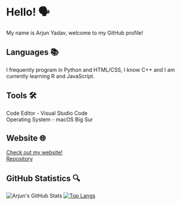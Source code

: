 # Hello! 🗣
My name is Arjun Yadav, welcome to my GitHub profile!

## Languages 📚
I frequently program in Python and HTML/CSS, I know C++ and I am currently learning R and JavaScript.

## Tools 🛠
Code Editor - Visual Studio Code <br>
Operating System - macOS Big Sur

## Website 🌐
[Check out my website!](https://arjunyadav.net) <br> [Repository](https://github.com/y-arjun-y/arjunyadav.net)

## GitHub Statistics 🔍
![Arjun's GitHub Stats](https://github-readme-stats.vercel.app/api?username=y-arjun-y&count_private=true&theme=synthwave&hide_rank=true)
[![Top Langs](https://github-readme-stats.vercel.app/api/top-langs/?username=y-arjun-y&theme=synthwave)](https://github.com/y-arjun-y/github-readme-stats)
